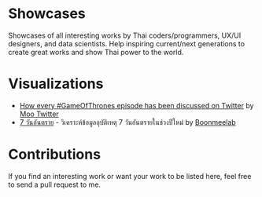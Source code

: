 # Showcases
Showcases of all interesting works by Thai coders/programmers, UX/UI designers, and data scientists. Help inspiring current/next generations to create great works and show Thai power to the world.

# Visualizations

* [How every #GameOfThrones episode has been discussed on Twitter](https://interactive.twitter.com/game-of-thrones) by [Moo Twitter](http://kristw.yellowpigz.com/)
* [7 วันอันตราย](https://data.boonmeelab.com/7days/) - วิเคราะห์ข้อมูลอุบัติเหตุ 7 วันอันตรายในช่วงปีใหม่ by [Boonmeelab](https://www.facebook.com/BoonmeeLab/)

# Contributions

If you find an interesting work or want your work to be listed here, feel free to send a pull request to me.
